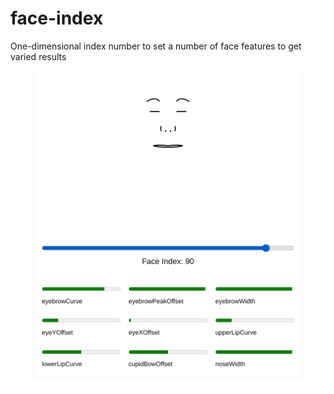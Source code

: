 # face-index
One-dimensional index number to set a number of face features to get varied results

![Face generator UI](docs/screenshot.png)
